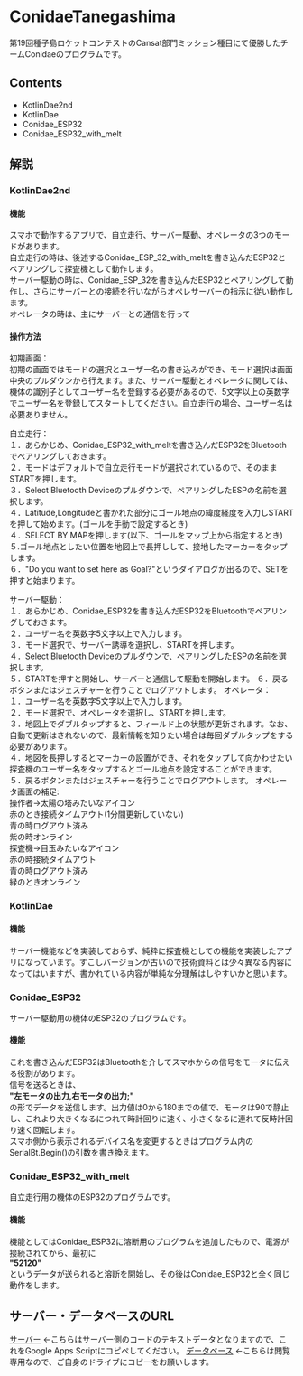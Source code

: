 # ConidaeTanegashima
第19回種子島ロケットコンテストのCansat部門ミッション種目にて優勝したチームConidaeのプログラムです。

## Contents
* KotlinDae2nd
* KotlinDae
* Conidae_ESP32
* Conidae_ESP32_with_melt
## 解説
### KotlinDae2nd
#### 機能
スマホで動作するアプリで、自立走行、サーバー駆動、オペレータの3つのモードがあります。  
自立走行の時は、後述するConidae_ESP_32_with_meltを書き込んだESP32とペアリングして探査機として動作します。  
サーバー駆動の時は、Conidae_ESP_32を書き込んだESP32とペアリングして動作し、さらにサーバーとの接続を行いながらオペレサーバーの指示に従い動作します。  
オペレータの時は、主にサーバーとの通信を行って
#### 操作方法
初期画面：  
初期の画面ではモードの選択とユーザー名の書き込みができ、モード選択は画面中央のプルダウンから行えます。また、サーバー駆動とオペレータに関しては、機体の識別子としてユーザー名を登録する必要があるので、5文字以上の英数字でユーザー名を登録してスタートしてください。自立走行の場合、ユーザー名は必要ありません。

自立走行：  
１．あらかじめ、Conidae_ESP32_with_meltを書き込んだESP32をBluetoothでペアリングしておきます。  
２．モードはデフォルトで自立走行モードが選択されているので、そのままSTARTを押します。  
３．Select Bluetooth Deviceのプルダウンで、ペアリングしたESPの名前を選択します。  
４．Latitude,Longitudeと書かれた部分にゴール地点の緯度経度を入力しSTARTを押して始めます。(ゴールを手動で設定するとき)  
４．SELECT BY MAPを押します(以下、ゴールをマップ上から指定するとき)  
５.ゴール地点としたい位置を地図上で長押しして、接地したマーカーをタップします。  
６．"Do you want to set here as Goal?"というダイアログが出るので、SETを押すと始まります。

サーバー駆動：  
１．あらかじめ、Conidae_ESP32を書き込んだESP32をBluetoothでペアリングしておきます。  
２．ユーザー名を英数字5文字以上で入力します。  
３．モード選択で、サーバー誘導を選択し、STARTを押します。  
４．Select Bluetooth Deviceのプルダウンで、ペアリングしたESPの名前を選択します。  
５．STARTを押すと開始し、サーバーと通信して駆動を開始します。
６．戻るボタンまたはジェスチャーを行うことでログアウトします。
オペレータ：  
１．ユーザー名を英数字5文字以上で入力します。  
２．モード選択で、オペレータを選択し、STARTを押します。  
３．地図上でダブルタップすると、フィールド上の状態が更新されます。なお、自動で更新はされないので、最新情報を知りたい場合は毎回ダブルタップをする必要があります。  
４．地図を長押しするとマーカーの設置ができ、それをタップして向かわせたい探査機のユーザー名をタップするとゴール地点を設定することができます。  
５．戻るボタンまたはジェスチャーを行うことでログアウトします。
オペレータ画面の補足:  
操作者→太陽の塔みたいなアイコン  
赤のとき接続タイムアウト(1分間更新していない)  
青の時ログアウト済み  
紫の時オンライン  
探査機→目玉みたいなアイコン  
赤の時接続タイムアウト  
青の時ログアウト済み  
緑のときオンライン  
### KotlinDae
#### 機能
サーバー機能などを実装しておらず、純粋に探査機としての機能を実装したアプリになっています。すこしバージョンが古いので技術資料とは少々異なる内容になってはいますが、書かれている内容が単純な分理解はしやすいかと思います。
### Conidae_ESP32
サーバー駆動用の機体のESP32のプログラムです。
#### 機能
これを書き込んだESP32はBluetoothを介してスマホからの信号をモータに伝える役割があります。  
信号を送るときは、  
**"左モータの出力,右モータの出力;"**  
の形でデータを送信します。出力値は0から180までの値で、モータは90で静止し、これより大きくなるにつれて時計回りに速く、小さくなるに連れて反時計回り速く回転します。  
スマホ側から表示されるデバイス名を変更するときはプログラム内のSerialBt.Begin()の引数を書き換えます。

### Conidae_ESP32_with_melt
自立走行用の機体のESP32のプログラムです。
#### 機能
機能としてはConidae_ESP32に溶断用のプログラムを追加したもので、電源が接続されてから、最初に  
**"52120"**  
というデータが送られると溶断を開始し、その後はConidae_ESP32と全く同じ動作をします。  
## サーバー・データベースのURL
[サーバー](https://docs.google.com/document/d/1RpMjHWsSF7Ac74QMa1fZhfSOrmiUf2NCvFHljLfUnbI/edit?usp=sharing)  ←こちらはサーバー側のコードのテキストデータとなりますので、これをGoogle Apps Scriptにコピペしてください。
[データベース](https://docs.google.com/spreadsheets/d/1S9cln5S1FHNmxY2MARpbRo55B0uS7WgbZ1usYiUxpLU/edit?usp=sharing) ←こちらは閲覧専用なので、ご自身のドライブにコピーをお願いします。
